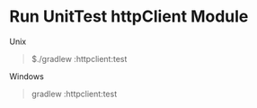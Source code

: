 # Run UnitTest httpClient Module

Unix
>$./gradlew :httpclient:test

Windows
>gradlew :httpclient:test
